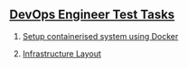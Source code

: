 ## [DevOps Engineer Test Tasks](assets/devops-test-tasks.pdf)

1. [Setup containerised system using Docker](assets/task1.md)


2. [Infrastructure Layout](assets/task2.md)


